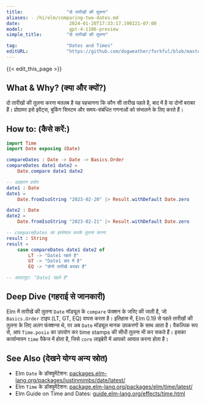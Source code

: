 ```yaml
---
title:                "दो तारीखों की तुलना"
aliases: - /hi/elm/comparing-two-dates.md
date:                  2024-01-20T17:33:17.190221-07:00
model:                 gpt-4-1106-preview
simple_title:         "दो तारीखों की तुलना"

tag:                  "Dates and Times"
editURL:              "https://github.com/dogweather/forkful/blob/master/content/hi/elm/comparing-two-dates.md"
---
```


{{< edit_this_page >}}

## What & Why? (क्या और क्यों?)

दो तारीखों की तुलना करना मतलब है यह पहचानना कि कौन सी तारीख पहले है, बाद में है या दोनों बराबर हैं। प्रोग्रामर इसे इवेंट्स, बुकिंग सिस्टम और समय-संबंधित गणनाओं को संभालने के लिए करते हैं।

## How to: (कैसे करें:)

```Elm
import Time
import Date exposing (Date)

compareDates : Date -> Date -> Basics.Order
compareDates date1 date2 =
    Date.compare date1 date2

-- उदाहरण प्रयोग
date1 : Date
date1 =
    Date.fromIsoString "2023-02-20" |> Result.withDefault Date.zero

date2 : Date
date2 =
    Date.fromIsoString "2023-02-21" |> Result.withDefault Date.zero

-- compareDates का इस्तेमाल करके तुलना करना
result : String
result =
    case compareDates date1 date2 of
        LT -> "Date1 पहले है"
        GT -> "Date1 बाद में है"
        EQ -> "दोनों तारीखें बराबर हैं"

-- आउटपुट: "Date1 पहले है"
```

## Deep Dive (गहराई से जानकारी)

Elm में तारीखें की तुलना `Date` मॉड्यूल के `compare` फंक्शन के जरिए की जाती है, जो `Basics.Order` टाइप (LT, GT, EQ) वापस करता है। इतिहास में, Elm 0.19 से पहले तारीखों की तुलना के लिए अलग फंक्शन्स थे, पर अब `Date` मॉड्यूल मानक उपकरणों के साथ आता है। वैकल्पिक रूप से, आप `Time.posix` का उपयोग कर time stamps की सीधी तुलना भी कर सकते हैं। इसका कार्यान्वयन `time` पैकेज में होता है, जिसे `core` लाइब्रेरी में आपको आयात करना होता है।

## See Also (देखने योग्य अन्य स्रोत)

- Elm `Date` के डॉक्युमेंटेशन: [packages.elm-lang.org/packages/justinmimbs/date/latest/](https://package.elm-lang.org/packages/justinmimbs/date/latest/)
- Elm `Time` के डॉक्युमेंटेशन: [package.elm-lang.org/packages/elm/time/latest/](https://package.elm-lang.org/packages/elm/time/latest/)
- Elm Guide on Time and Dates: [guide.elm-lang.org/effects/time.html](https://guide.elm-lang.org/effects/time.html)
